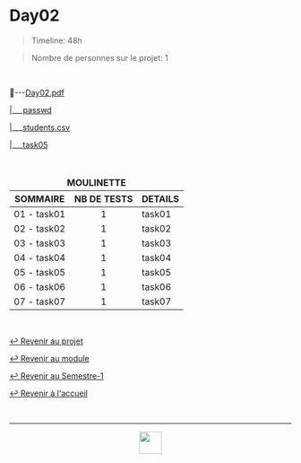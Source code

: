 # Day02

> Timeline: 48h

> Nombre de personnes sur le projet: 1

<br>

📂---[Day02.pdf](https://github.com/Studio-17/Epitech-Subjects/blob/main/Semester-1/B-CPE-100/Pool/Day02/Day02.pdf)

|\_\_\_[passwd](https://github.com/Studio-17/Epitech-Subjects/blob/main/Semester-1/B-CPE-100/Pool/Day02/passwd)

|\_\_\_[students.csv](https://github.com/Studio-17/Epitech-Subjects/blob/main/Semester-1/B-CPE-100/Pool/Day02/students.csv)

|\_\_\_[task05](https://github.com/Studio-17/Epitech-Subjects/blob/main/Semester-1/B-CPE-100/Pool/Day02/task05)

<br>

<table align="center">
    <thead>
    <tr>
        <td colspan="3" align="center"><strong>MOULINETTE</strong></td>
    </tr>
        <tr>
            <th>SOMMAIRE</th>
            <th>NB DE TESTS</th>
            <th>DETAILS</th>
        </tr>
    </thead>
    <tbody>
        <tr>
            <td rowspan="1">01 - task01</td>
            <td rowspan="1" style="text-align: center;">1</td>
            <td>task01</td>
        </tr>
        <tr>
            <td rowspan="1">02 - task02</td>
            <td rowspan="1" style="text-align: center;">1</td>
            <td>task02</td>
        </tr>
        <tr>
            <td rowspan="1">03 - task03</td>
            <td rowspan="1" style="text-align: center;">1</td>
            <td>task03</td>
        </tr>
        <tr>
            <td rowspan="1">04 - task04</td>
            <td rowspan="1" style="text-align: center;">1</td>
            <td>task04</td>
        </tr>
        <tr>
            <td rowspan="1">05 - task05</td>
            <td rowspan="1" style="text-align: center;">1</td>
            <td>task05</td>
        </tr>
        <tr>
            <td rowspan="1">06 - task06</td>
            <td rowspan="1" style="text-align: center;">1</td>
            <td>task06</td>
        </tr>
        <tr>
            <td rowspan="1">07 - task07</td>
            <td rowspan="1" style="text-align: center;">1</td>
            <td>task07</td>
        </tr>
    </tbody>
</table>

<br>

[↩️ Revenir au projet](https://github.com/Studio-17/Epitech-Subjects/tree/main/Semester-1/B-CPE-100/Pool)

[↩️ Revenir au module](https://github.com/Studio-17/Epitech-Subjects/tree/main/Semester-1/B-CPE-100)

[↩️ Revenir au Semestre-1](https://github.com/Studio-17/Epitech-Subjects/tree/main/Semester-1)

[↩️ Revenir à l'accueil](https://github.com/Studio-17/Epitech-Subjects)

<br>

---

<div align="center">

<a href="https://github.com/Studio-17" target="_blank"><img src="../../../../voc17.gif" width="40"></a>

</div>
